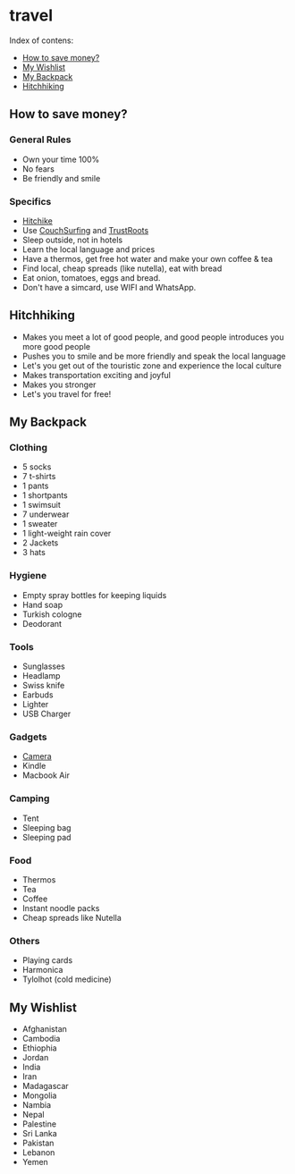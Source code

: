 # travel

Index of contens:
* [How to save money?](#how-to-save-money)
* [My Wishlist](#my-wishlist)
* [My Backpack](#my-backpack)
* [Hitchhiking](#hitchhiking)

## How to save money?

### General Rules
* Own your time 100%
* No fears
* Be friendly and smile

### Specifics
* [Hitchike](#hitchhiking)
* Use [CouchSurfing](http://couchsurfing.com) and [TrustRoots](http://trustroots.org)
* Sleep outside, not in hotels
* Learn the local language and prices
* Have a thermos, get free hot water and make your own coffee & tea
* Find local, cheap spreads (like nutella), eat with bread
* Eat onion, tomatoes, eggs and bread.
* Don't have a simcard, use WIFI and WhatsApp.

## Hitchhiking

* Makes you meet a lot of good people, and good people introduces you more good people
* Pushes you to smile and be more friendly and speak the local language
* Let's you get out of the touristic zone and experience the local culture
* Makes transportation exciting and joyful
* Makes you stronger
* Let's you travel for free!

## My Backpack

### Clothing
* 5 socks
* 7 t-shirts
* 1 pants
* 1 shortpants
* 1 swimsuit
* 7 underwear
* 1 sweater
* 1 light-weight rain cover
* 2 Jackets
* 3 hats

### Hygiene
* Empty spray bottles for keeping liquids
* Hand soap
* Turkish cologne
* Deodorant

### Tools
* Sunglasses
* Headlamp
* Swiss knife
* Earbuds
* Lighter
* USB Charger

### Gadgets
* [Camera](./photography.md#the-gear)
* Kindle
* Macbook Air

### Camping
* Tent
* Sleeping bag
* Sleeping pad

### Food
* Thermos
* Tea
* Coffee
* Instant noodle packs
* Cheap spreads like Nutella

### Others
* Playing cards
* Harmonica
* Tylolhot (cold medicine)


## My Wishlist

* Afghanistan
* Cambodia
* Ethiophia
* Jordan
* India
* Iran
* Madagascar
* Mongolia
* Nambia
* Nepal
* Palestine
* Sri Lanka
* Pakistan
* Lebanon
* Yemen
